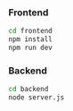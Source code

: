 ### Frontend
```sh
cd frontend
npm install
npm run dev
```

### Backend
```sh
cd backend
node server.js
```
